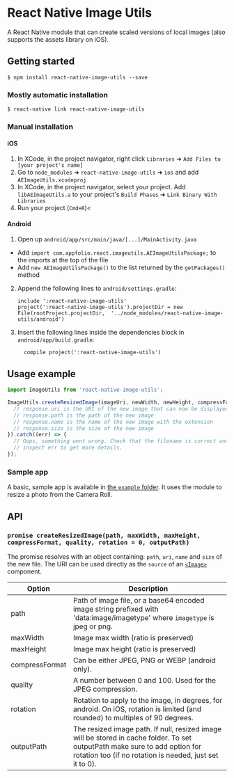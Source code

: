 # React Native Image Utils

A React Native module that can create scaled versions of local images (also supports the assets library on iOS).

## Getting started

`$ npm install react-native-image-utils --save`

### Mostly automatic installation

`$ react-native link react-native-image-utils`

### Manual installation


#### iOS

1. In XCode, in the project navigator, right click `Libraries` ➜ `Add Files to [your project's name]`
2. Go to `node_modules` ➜ `react-native-image-utils` ➜ `ios` and add `AEImageUtils.xcodeproj`
3. In XCode, in the project navigator, select your project. Add `libAEImageUtils.a` to your project's `Build Phases` ➜ `Link Binary With Libraries`
4. Run your project (`Cmd+R`)<

#### Android

1. Open up `android/app/src/main/java/[...]/MainActivity.java`
  - Add `import com.appfolio.react.imageutils.AEImageUtilsPackage;` to the imports at the top of the file
  - Add `new AEImageUtilsPackage()` to the list returned by the `getPackages()` method
2. Append the following lines to `android/settings.gradle`:
  	```
  	include ':react-native-image-utils'
  	project(':react-native-image-utils').projectDir = new File(rootProject.projectDir, 	'../node_modules/react-native-image-utils/android')
  	```
3. Insert the following lines inside the dependencies block in `android/app/build.gradle`:
  	```
      compile project(':react-native-image-utils')
  	```

## Usage example

```javascript
import ImageUtils from 'react-native-image-utils';

ImageUtils.createResizedImage(imageUri, newWidth, newHeight, compressFormat, quality, rotation, outputPath).then((response) => {
  // response.uri is the URI of the new image that can now be displayed, uploaded...
  // response.path is the path of the new image
  // response.name is the name of the new image with the extension
  // response.size is the size of the new image
}).catch((err) => {
  // Oops, something went wrong. Check that the filename is correct and
  // inspect err to get more details.
});
```

### Sample app

A basic, sample app is available in [the `example` folder](https://github.com/bamlab/react-native-image-utils/tree/master/example). It uses the module to resize a photo from the Camera Roll.

## API

### `promise createResizedImage(path, maxWidth, maxHeight, compressFormat, quality, rotation = 0, outputPath)`

The promise resolves with an object containing: `path`, `uri`, `name` and `size` of the new file. The URI can be used directly as the `source` of an [`<Image>`](https://facebook.github.io/react-native/docs/image.html) component.

Option | Description
------ | -----------
path | Path of image file, or a base64 encoded image string prefixed with 'data:image/imagetype' where `imagetype` is jpeg or png.
maxWidth | Image max width (ratio is preserved)
maxHeight | Image max height (ratio is preserved)
compressFormat | Can be either JPEG, PNG or WEBP (android only).
quality | A number between 0 and 100. Used for the JPEG compression.
rotation | Rotation to apply to the image, in degrees, for android. On iOS, rotation is limited (and rounded) to multiples of 90 degrees.
outputPath | The resized image path. If null, resized image will be stored in cache folder. To set outputPath make sure to add option for rotation too (if no rotation is needed, just set it to 0).
